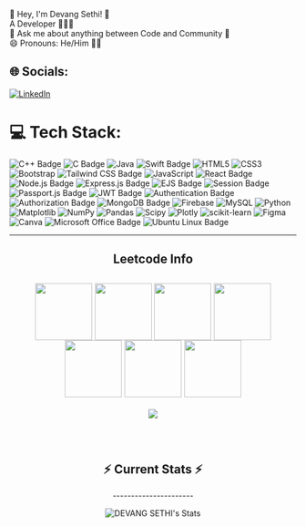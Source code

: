 💫 Hey, I'm Devang Sethi! 🐥 
<br>A Developer 🧑🏻‍💻 
<br>💬 Ask me about anything between Code and Community 💖
<br>😄 Pronouns: He/Him 💁‍♂️


## 🌐 Socials:
[![LinkedIn](https://img.shields.io/badge/LinkedIn-%230077B5.svg?logo=linkedin&logoColor=white)](https://linkedin.com/in/devang-sethi-41b8b9259/) 

# 💻 Tech Stack:
![C++ Badge](https://img.shields.io/badge/C++-White?style=for-the-badge&logo=c%2B%2B&logoColor=white&color=264de4) ![C Badge](https://img.shields.io/badge/C-White?style=for-the-badge&logo=c&logoColor=white&color=264de4) ![Java](https://img.shields.io/badge/java-%23ED8B00.svg?style=for-the-badge&logo=java&logoColor=white) ![Swift Badge](https://img.shields.io/badge/Swift-White?style=for-the-badge&logo=swift&logoColor=white&color=FA7343) ![HTML5](https://img.shields.io/badge/html5-%23E34F26.svg?style=for-the-badge&logo=html5&logoColor=white) ![CSS3](https://img.shields.io/badge/css3-%231572B6.svg?style=for-the-badge&logo=css3&logoColor=white) ![Bootstrap](https://img.shields.io/badge/bootstrap-%23563D7C.svg?style=for-the-badge&logo=bootstrap&logoColor=white) ![Tailwind CSS Badge](https://img.shields.io/badge/Tailwind_CSS-White?style=for-the-badge&logo=tailwind-css&logoColor=white&color=38b2ac) ![JavaScript](https://img.shields.io/badge/javascript-%23323330.svg?style=for-the-badge&logo=javascript&logoColor=%23F7DF1E) ![React Badge](https://img.shields.io/badge/React-White?style=for-the-badge&logo=react&logoColor=white&color=61dafb)  ![Node.js Badge](https://img.shields.io/badge/Node.js-White?style=for-the-badge&logo=nodedotjs&logoColor=white&color=339933) ![Express.js Badge](https://img.shields.io/badge/Express-White?style=for-the-badge&logo=express&logoColor=white&color=000000) ![EJS Badge](https://img.shields.io/badge/EJS-White?style=for-the-badge&logo=ejs&logoColor=white&color=6c6c6c) ![Session Badge](https://img.shields.io/badge/Session-White?style=for-the-badge&logo=session&logoColor=white&color=0078D7) ![Passport.js Badge](https://img.shields.io/badge/Passport.js-White?style=for-the-badge&logo=passport&logoColor=white&color=34E27A) ![JWT Badge](https://img.shields.io/badge/JWT-White?style=for-the-badge&logo=jsonwebtokens&logoColor=white&color=000000) ![Authentication Badge](https://img.shields.io/badge/Authentication-White?style=for-the-badge&logo=authentication&logoColor=white&color=FF6F61) ![Authorization Badge](https://img.shields.io/badge/Authorization-White?style=for-the-badge&logo=authorization&logoColor=white&color=F8B400) ![MongoDB Badge](https://img.shields.io/badge/MongoDB-White?style=for-the-badge&logo=mongodb&logoColor=white&color=47A248) ![Firebase](https://img.shields.io/badge/firebase-%23039BE5.svg?style=for-the-badge&logo=firebase) ![MySQL](https://img.shields.io/badge/mysql-%2300f.svg?style=for-the-badge&logo=mysql&logoColor=white) ![Python](https://img.shields.io/badge/Python-White?style=for-the-badge&logo=python&logoColor=yellow&color=blue) ![Matplotlib](https://img.shields.io/badge/Matplotlib-%23ffffff.svg?style=for-the-badge&logo=Matplotlib&logoColor=black) ![NumPy](https://img.shields.io/badge/numpy-%23013243.svg?style=for-the-badge&logo=numpy&logoColor=white) ![Pandas](https://img.shields.io/badge/pandas-%23150458.svg?style=for-the-badge&logo=pandas&logoColor=white) ![Scipy](https://img.shields.io/badge/SciPy-%230C55A5.svg?style=for-the-badge&logo=scipy&logoColor=%white) ![Plotly](https://img.shields.io/badge/Plotly-%233F4F75.svg?style=for-the-badge&logo=plotly&logoColor=white) ![scikit-learn](https://img.shields.io/badge/scikit--learn-%23F7931E.svg?style=for-the-badge&logo=scikit-learn&logoColor=white) ![Figma](https://img.shields.io/badge/figma-%23F24E1E.svg?style=for-the-badge&logo=figma&logoColor=white) ![Canva](https://img.shields.io/badge/Canva-%2300C4CC.svg?style=for-the-badge&logo=Canva&logoColor=white) ![Microsoft Office Badge](https://img.shields.io/badge/Microsoft_Office-White?style=for-the-badge&logo=microsoft-office&logoColor=white&color=2b579a) ![Ubuntu Linux Badge](https://img.shields.io/badge/Ubuntu-White?style=for-the-badge&logo=ubuntu&logoColor=white&color=e95420)


------------------------
<div align="center"> 
  
<!--   <h2>🐍 Contributions 🐍</h2>
  <img alt="snake eating my contributions" src="https://raw.githubusercontent.com/salesp07/salesp07/output/github-contribution-grid-snake.svg" />
</div> -->

<h2 align="center">Leetcode Info<h2>  
<p align="center">
  <a href="https://leetcode.com/u/sethidevang/" target="_blank"><img align="center" src="https://assets.leetcode.com/static_assets/public/images/badges/2024/gif/2024-09.gif" height="100" width="100" /></a>
  <a href="https://leetcode.com/u/sethidevang/" target="_blank"><img align="center" src="https://assets.leetcode.com/static_assets/marketing/2024-50.gif" height="100" width="100" /></a>
  <a href="https://leetcode.com/u/sethidevang/" target="_blank"><img align="center" src="https://assets.leetcode.com/static_assets/public/images/badges/2024/gif/2024-08.gif" height="100" width="100" /></a>
 <a href="https://leetcode.com/u/sethidevang/" target="_blank"><img align="center" src="https://assets.leetcode.com/static_assets/marketing/2024-100-new.gif" height="100" width="100" /></a>
 <a href="https://leetcode.com/u/sethidevang/" target="_blank"><img align="center" src="https://leetcode.com/static/images/badges/2024/gif/2024-10.gif" height="100" width="100" /></a>
  <a href="https://leetcode.com/u/sethidevang/" target="_blank"><img align="center" src="https://leetcode.com/static/images/badges/2024/gif/2024-11.gif" height="100" width="100" /></a>
  <a href="https://leetcode.com/u/sethidevang/" target="_blank"><img align="center" src="https://leetcode.com/static/images/badges/2024/gif/2024-12.gif" height="100" width="100" /></a>
</p>
<p align="center">
  <img  align=top flex-grow=1 src="https://leetcard.jacoblin.cool/sethidevang?theme=dark&font=Nunito&ext=heatmap" />  
</p>
<br/>
  <h2 align="center">⚡ Current Stats ⚡</h2>
<!-- <br> -->
<!-- <div align=center>
  <img width=390 src="https://streak-stats.demolab.com/?user=sethidevang&count_private=true&theme=react&border_radius=10" alt="streak stats"/>
  <img width=390 src="https://github-readme-stats.vercel.app/api?username=sethidevang&show_icons=true&theme=react&rank_icon=github&border_radius=10" alt="readme stats" />
  <img width=325 align="center" src="https://github-readme-stats.vercel.app/api/top-langs/?username=nsethidevang&hide=HTML&langs_count=8&layout=compact&theme=react&border_radius=10&size_weight=0.5&count_weight=0.5&exclude_repo=github-readme-stats" alt="top langs" />
</div>
 -->
<!--   <br/> -->
----------------------

 ![DEVANG SETHI's Stats](https://github-readme-stats.vercel.app/api?username=sethidevang&theme=vue-dark&show_icons=true&hide_border=true&count_private=true)
 <br/>

<!--
### Hi there 👋

**sethidevang/sethidevang** is a ✨ _special_ ✨ repository because its `README.md` (this file) appears on your GitHub profile.

Here are some ideas to get you started:

- 🔭 I’m currently working on ...
- 🌱 I’m currently learning ...
- 👯 I’m looking to collaborate on ...
- 🤔 I’m looking for help with ...
- 💬 Ask me about ...
- 📫 How to reach me: ...
- 😄 Pronouns: ...
- ⚡ Fun fact: ...
-->
